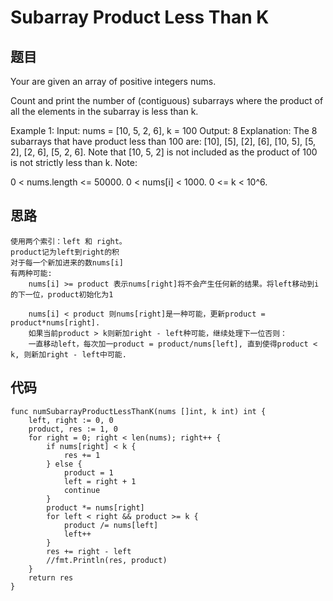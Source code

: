 # Subarray Product Less Than K

## 题目

Your are given an array of positive integers nums.

Count and print the number of (contiguous) subarrays where the product of all the elements in the subarray is less than k.

Example 1:
Input: nums = [10, 5, 2, 6], k = 100
Output: 8
Explanation: The 8 subarrays that have product less than 100 are: [10], [5], [2], [6], [10, 5], [5, 2], [2, 6], [5, 2, 6].
Note that [10, 5, 2] is not included as the product of 100 is not strictly less than k.
Note:

0 < nums.length <= 50000.
0 < nums[i] < 1000.
0 <= k < 10^6.

## 思路

```
使用两个索引：left 和 right。
product记为left到right的积
对于每一个新加进来的数nums[i]
有两种可能: 
	nums[i] >= product 表示nums[right]将不会产生任何新的结果。将left移动到i的下一位，product初始化为1

	nums[i] < product 则nums[right]是一种可能，更新product = product*nums[right].
	如果当前product > k则新加right - left种可能，继续处理下一位否则：
	一直移动left，每次加一product = product/nums[left], 直到使得product < k, 则新加right - left中可能.
```


## 代码


```golang
func numSubarrayProductLessThanK(nums []int, k int) int {
    left, right := 0, 0
    product, res := 1, 0
    for right = 0; right < len(nums); right++ {
        if nums[right] < k {
            res += 1
        } else {
            product = 1
            left = right + 1
            continue
        }
        product *= nums[right]
        for left < right && product >= k {
            product /= nums[left]
            left++
        }
        res += right - left
        //fmt.Println(res, product)
    }
    return res
}
```


